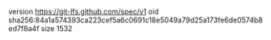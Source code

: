 version https://git-lfs.github.com/spec/v1
oid sha256:84a1a574393ca223cef5a6c0691c18e5049a79d25a173fe6de0574b8ed7f8a4f
size 1532
